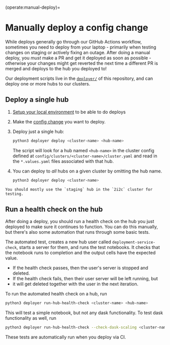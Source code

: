 (operate:manual-deploy)=
# Manually deploy a config change

While deploys generally go through our GitHub Actions workflow, sometimes you
need to deploy from your laptop - primarily when testing changes on staging or
actively fixing an outage. After doing a manual deploy, you *must* make a PR and
get it deployed as soon as possible - otherwise your changes might get reverted
the next time a different PR is merged and deploys to the hub you deployed to!

Our deployment scripts live in the [`deployer/`](https://github.com/2i2c-org/infrastructure/tree/HEAD/deployer/)
of this repository, and can deploy one or more hubs to our clusters.

## Deploy a single hub

1. [Setup your local environment](tutorials:setup) to be able to do deploys

2. Make the [config change](../../topic/config.md) you want to deploy.

3. Deploy just a single hub:

   ```bash
   python3 deployer deploy <cluster-name> <hub-name>
   ```

   The script will look for a hub named `<hub-name>` in the cluster config
   defined at `config/clusters/<cluster-name>/cluster.yaml` and read in the `*.values.yaml` files associated with that hub.

4. You can deploy to *all* hubs on a given cluster by omitting the hub name.

   ```bash
   python3 deployer deploy <cluster-name>
   ```

```{note}
You should mostly use the `staging` hub in the `2i2c` cluster for testing.
```

## Run a health check on the hub

After doing a deploy, you should run a health check on the hub you just
deployed to make sure it continues to function. You can do this manually, but
there's also some automation that runs through some basic tests.

The automated test, creates a new hub user called `deployment-service-check`, starts a
server for them, and runs the test notebooks.  It checks that the notebook
runs to completion and the output cells have the expected value.

* If the health check passes, then the user's server is stopped and deleted.
* If the health check fails, then their user server will be left running, but
* it will get deleted together with the user in the next iteration.

To run the automated health check on a hub, run

```bash
python3 deployer run-hub-health-check <cluster-name> <hub-name>
```

This will test a simple notebook, but not any dask functionality. To test dask
functionality as well, run

```bash
python3 deployer run-hub-health-check --check-dask-scaling <cluster-name> <hub-name>
```

These tests are automatically run when you deploy via CI.